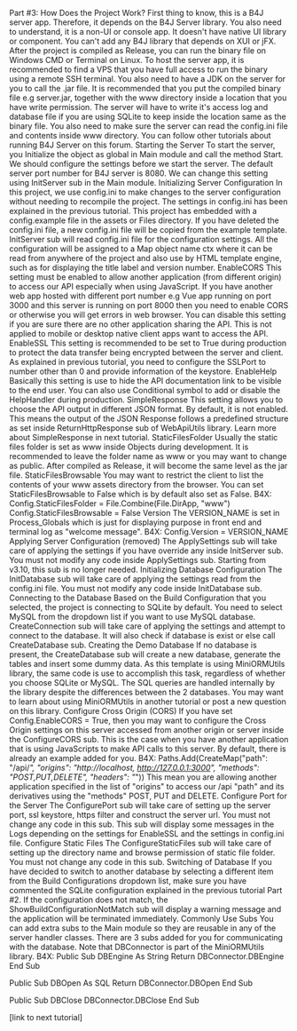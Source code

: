 Part #3: How Does the Project Work?
First thing to know, this is a B4J server app. Therefore, it depends on the B4J Server library.
You also need to understand, it is a non-UI or console app. It doesn't have native UI library or component.
You can't add any B4J library that depends on XUI or jFX.
After the project is compiled as Release, you can run the binary file on Windows CMD or Terminal on Linux.
To host the server app, it is recommended to find a VPS that you have full access to run the binary using a remote SSH terminal.
You also need to have a JDK on the server for you to call the .jar file.
It is recommended that you put the compiled binary file e.g server.jar, together with the www directory inside a location that you have write permission.
The server will have to write it's access log and database file if you are using SQLite to keep inside the location same as the binary file.
You also need to make sure the server can read the config.ini file and contents inside www directory.
You can follow other tutorials about running B4J Server on this forum.
Starting the Server
To start the server, you Initialize the object as global in Main module and call the method Start.
We should configure the settings before we start the server.
The default server port number for B4J server is 8080.
We can change this setting using InitServer sub in the Main module.
Initializing Server Configuration
In this project, we use config.ini to make changes to the server configuration without needing to recompile the project.
The settings in config.ini has been explained in the previous tutorial.
This project has embedded with a config.example file in the assets or Files directory.
If you have deleted the config.ini file, a new config.ini file will be copied from the example template.
InitServer sub will read config.ini file for the configuration settings.
All the configuration will be assigned to a Map object name ctx where it can be read from anywhere of the project and also use by HTML template engine, such as for displaying the title label and version number.
EnableCORS​
This setting must be enabled to allow another application (from different origin) to access our API especially when using JavaScript.
If you have another web app hosted with different port number e.g Vue app running on port 3000 and this server is running on port 8000 then you need to enable CORS or otherwise you will get errors in web browser.
You can disable this setting if you are sure there are no other application sharing the API.
This is not applied to mobile or desktop native client apps want to access the API.
EnableSSL​
This setting is recommended to be set to True during production to protect the data transfer being encrypted between the server and client.
As explained in previous tutorial, you need to configure the SSLPort to number other than 0 and provide information of the keystore.
EnableHelp​
Basically this setting is use to hide the API documentation link to be visible to the end user.
You can also use Conditional symbol to add or disable the HelpHandler during production.
SimpleResponse​
This setting allows you to choose the API output in different JSON format.
By default, it is not enabled.
This means the output of the JSON Response follows a predefined structure as set inside ReturnHttpResponse sub of WebApiUtils library.
Learn more about SimpleResponse in next tutorial.
StaticFilesFolder​
Usually the static files folder is set as www inside Objects during development.
It is recommended to leave the folder name as www or you may want to change as public.
After compiled as Release, it will become the same level as the jar file.
StaticFilesBrowsable​
You may want to restrict the client to list the contents of your www assets directory from the browser.
You can set StaticFilesBrowsable to False which is by default also set as False.
B4X:
Config.StaticFilesFolder = File.Combine(File.DirApp, "www")
Config.StaticFilesBrowsable = False
Version​
The VERSION_NAME is set in Process_Globals which is just for displaying purpose in front end and terminal log as "welcome message".
B4X:
Config.Version = VERSION_NAME
Applying Server Configuration (removed)
The ApplySettings sub will take care of applying the settings if you have override any inside InitServer sub.
You must not modify any code inside ApplySettings sub.
Starting from v3.10, this sub is no longer needed.
Initializing Database Configuration
The InitDatabase sub will take care of applying the settings read from the config.ini file.
You must not modify any code inside InitDatabase sub.
Connecting to the Database
Based on the Build Configuration that you selected, the project is connecting to SQLite by default.
You need to select MySQL from the dropdown list if you want to use MySQL database.
CreateConnection sub will take care of applying the settings and attempt to connect to the database.
It will also check if database is exist or else call CreateDatabase sub.
Creating the Demo Database
If no database is present, the CreateDatabase sub will create a new database, generate the tables and insert some dummy data.
As this template is using MiniORMUtils library, the same code is use to accomplish this task, regardless of whether you choose SQLite or MySQL.
The SQL queries are handled internally by the library despite the differences between the 2 databases.
You may want to learn about using MiniORMUtils in another tutorial or post a new question on this library.
Configure Cross Origin (CORS)
If you have set Config.EnableCORS = True, then you may want to configure the Cross Origin settings on this server accessed from another origin or server inside the ConfigureCORS sub.
This is the case when you have another application that is using JavaScripts to make API calls to this server.
By default, there is already an example added for you.
B4X:
Paths.Add(CreateMap("path": "/api/*", "origins": "http://localhost, http://127.0.0.1:3000", "methods": "POST,PUT,DELETE", "headers": "*"))
This mean you are allowing another application specified in the list of "origins" to access our /api "path" and its derivatives using the "methods" POST, PUT and DELETE.
Configure Port for the Server
The ConfigurePort sub will take care of setting up the server port, ssl keystore, https filter and construct the server url.
You must not change any code in this sub.
This sub will display some messages in the Logs depending on the settings for EnableSSL and the settings in config.ini file.
Configure Static Files
The ConfigureStaticFiles sub will take care of setting up the directory name and browse permission of static file folder.
You must not change any code in this sub.
Switching of Database
If you have decided to switch to another database by selecting a different item from the Build Configurations dropdown list, make sure you have commented the SQLite configuration explained in the previous tutorial Part #2.
If the configuration does not match, the ShowBuildConfigurationNotMatch sub will display a warning message and the application will be terminated immediately.
Commonly Use Subs
You can add extra subs to the Main module so they are reusable in any of the server handler classes.
There are 3 subs added for you for communicating with the database.
Note that DBConnector is part of the MiniORMUtils library.
B4X:
Public Sub DBEngine As String
    Return DBConnector.DBEngine
End Sub

Public Sub DBOpen As SQL
    Return DBConnector.DBOpen
End Sub

Public Sub DBClose
    DBConnector.DBClose
End Sub


[link to next tutorial]
